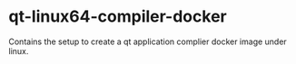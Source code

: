 # qt-linux64-compiler-docker
Contains the setup to create a qt application complier docker image under linux.
